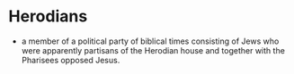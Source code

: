# Herodians
- a member of a political party of biblical times consisting of Jews who were apparently partisans of the Herodian house and together with the Pharisees opposed Jesus.